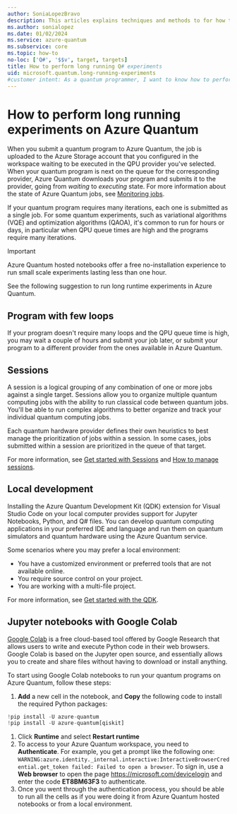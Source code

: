 ```yaml
---
author: SoniaLopezBravo
description: This articles explains techniques and methods to for how to run experiments with long runtimes on Azure Quantum 
ms.author: sonialopez
ms.date: 01/02/2024
ms.service: azure-quantum
ms.subservice: core
ms.topic: how-to
no-loc: ['Q#', '$$v', target, targets]
title: How to perform long running Q# experiments
uid: microsoft.quantum.long-running-experiments
#customer intent: As a quantum programmer, I want to know how to perform long running experiments
---
```


# How to perform long running experiments on Azure Quantum

When you submit a quantum program to Azure Quantum, the job is uploaded to the Azure Storage account that you configured in the workspace waiting to be executed in the QPU provider you've selected. When your quantum program is next on the queue for the corresponding provider, Azure Quantum downloads your program and submits it to the provider, going from *waiting* to *executing* state. For more information about the state of Azure Quantum jobs, see [Monitoring jobs](xref:microsoft.quantum.work-with-jobs#monitoring-jobs).

If your quantum program requires many iterations, each one is submitted as a single job. For some quantum experiments, such as variational algorithms (VQE) and optimization algorithms (QAOA), it's common to run for hours or days, in particular when QPU queue times are high and the programs require many iterations.

> [!IMPORTANT]
> Azure Quantum hosted notebooks offer a free no-installation experience to run small scale experiments lasting less than one hour. 

See the following suggestion to run long runtime experiments in Azure Quantum.

## Program with few loops

If your program doesn't require many loops and the QPU queue time is high, you may wait a couple of hours and submit your job later, or submit your program to a different provider from the ones available in Azure Quantum. 

## Sessions

A session is a logical grouping of any combination of one or more jobs against a single target. Sessions allow you to organize multiple quantum computing jobs with the ability to run classical code between quantum jobs. You'll be able to run complex algorithms to better organize and track your individual quantum computing jobs.

Each quantum hardware provider defines their own heuristics to best manage the prioritization of jobs within a session. In some cases, jobs submitted within a session are prioritized in the queue of that target.

For more information, see [Get started with Sessions](xref:microsoft.quantum.hybrid.interactive#get-started-with-sessions) and [How to manage sessions](xref:microsoft.quantum.hybrid.interactive.how-to-sessions).

## Local development

Installing the Azure Quantum Development Kit (QDK) extension for Visual Studio Code on your local computer provides support for Jupyter Notebooks, Python, and Q# files. You can develop quantum computing applications in your preferred IDE and language and run them on quantum simulators and quantum hardware using the Azure Quantum service.

Some scenarios where you may prefer a local environment:

- You have a customized environment or preferred tools that are not available online.
- You require source control on your project.
- You are working with a multi-file project.

For more information, see [Get started with the QDK](xref:microsoft.quantum.install-qdk.overview).

## Jupyter notebooks with Google Colab

[Google Colab](https://colab.research.google.com/notebook) is a free cloud-based tool offered by Google Research that allows users to write and execute Python code in their web browsers. Google Colab is based on the Jupyter open source, and essentially allows you to create and share files without having to download or install anything.

To start using Google Colab notebooks to run your quantum programs on Azure Quantum, follow these steps:

1. **Add** a new cell in the notebook, and **Copy** the following code to install the required Python packages:

  ```python
  !pip install -U azure-quantum
  !pip install -U azure-quantum[qiskit]
  ```

1. Click **Runtime** and select **Restart runtime**
1. To access to your Azure Quantum workspace, you need to **Authenticate**. For example, you get a prompt like the following one: `WARNING:azure.identity._internal.interactive:InteractiveBrowserCredential.get_token failed: Failed to open a browser`. To sign in, use a **Web browser** to open the page https://microsoft.com/devicelogin and enter the code **ET8BM63F3** to authenticate.
1. Once you went through the authentication process, you should be able to run all the cells as if you were doing it from Azure Quantum hosted notebooks or from a local environment.
